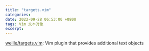 ```yaml
---
title: "targets.vim"
categories: 
date: 2022-09-28 06:53:00 +0800
tags: Vim 文本对象
excerpt: 
---
```





[wellle/targets.vim](https://github.com/wellle/targets.vim): Vim plugin that provides additional text objects




